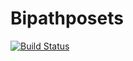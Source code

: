 # Bipathposets

[![Build Status](https://github.com/ShunsukeTada1357/bipathposets.jl/actions/workflows/CI.yml/badge.svg?branch=main)](https://github.com/ShunsukeTada1357/bipathposets.jl/actions/workflows/CI.yml?query=branch%3Amain)

